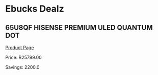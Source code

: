 
# Ebucks Dealz
## 65U8QF HISENSE PREMIUM ULED QUANTUM DOT
[Product Page](https://www.ebucks.com/web/shop/productSelected.do?prodId=1087679885&catId=363628262)

Price: R25799.00

Savings: 2200.0


	